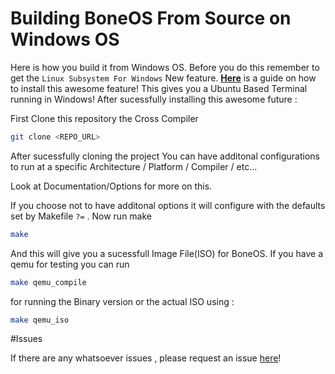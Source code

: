 # Building BoneOS From Source on Windows OS

Here is how you build it from Windows OS. 
Before you do this remember to get the `Linux Subsystem For Windows` New feature. [**Here**](http://www.howtogeek.com/249966/how-to-install-and-use-the-linux-bash-shell-on-windows-10/) 
is a guide on how to install this awesome feature! This gives you a Ubuntu Based Terminal running in Windows! After sucessfully installing this awesome future :


First Clone this repository the Cross Compiler 

```sh
git clone <REPO_URL>
```

After sucessfully cloning the project You can have additonal configurations 
to run at a specific Architecture / Platform / Compiler / etc...

Look at Documentation/Options for more on this.

If you choose not to have additonal options it will configure with the defaults
set by Makefile `?=` . Now run make 

```sh
make
```

And this will give you a sucessfull Image File(ISO) for BoneOS. If you have
a qemu for testing you can run

```sh
make qemu_compile
```

for running the Binary version or the actual ISO using :

```sh
make qemu_iso
```

#Issues

If there are any whatsoever issues , please request an issue [here](https://meta.boneos.org/)!